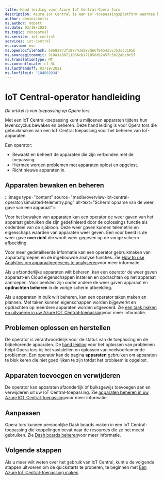 ```yaml
---
title: Hand leiding voor Azure IoT Central-Opera tors
description: Azure IoT Central is een IoT-toepassingsplatform waarmee het eenvoudiger is om IoT-oplossingen te maken. Dit artikel bevat een overzicht van de operator rol in IoT Central.
author: dominicbetts
ms.author: dobett
ms.date: 03/19/2021
ms.topic: conceptual
ms.service: iot-central
services: iot-central
ms.custom: mvc
ms.openlocfilehash: b8692973f187743e282de6f8e54a55363cc3105b
ms.sourcegitcommit: 910a1a38711966cb171050db245fc3b22abc8c5f
ms.translationtype: MT
ms.contentlocale: nl-NL
ms.lasthandoff: 03/19/2021
ms.locfileid: "104669934"
---
```

# <a name="iot-central-operator-guide"></a>IoT Central-operator handleiding

*Dit artikel is van toepassing op Opera tors.*

Met een IoT Central-toepassing kunt u miljoenen apparaten tijdens hun levenscyclus bewaken en beheren. Deze hand leiding is voor Opera tors die gebruikmaken van een IoT Central toepassing voor het beheren van IoT-apparaten.

Een operator:

- Bewaakt en beheert de apparaten die zijn verbonden met de toepassing.
- Hiermee worden problemen met apparaten oplost en opgelost.
- Richt nieuwe apparaten in.

## <a name="monitor-and-manage-devices"></a>Apparaten bewaken en beheren

:::image type="content" source="media/overview-iot-central-operator/simulated-telemetry.png" alt-text="Scherm opname van de weer gave van een apparaat":::

Voor het bewaken van apparaten kan een operator de weer gaven van het apparaat gebruiken die zijn gedefinieerd door de oplossings functie als onderdeel van de sjabloon. Deze weer gaven kunnen telemetrie en eigenschaps waarden van apparaten weer geven. Een voor beeld is de weer gave **overzicht** die wordt weer gegeven op de vorige scherm afbeelding.

Voor meer gedetailleerde informatie kan een operator gebruikmaken van apparaatgroepen en de ingebouwde analyse functies. Zie [How to use Analytics om apparaatgegevens te analyseren](howto-create-analytics.md)voor meer informatie.

Als u afzonderlijke apparaten wilt beheren, kan een operator de weer gaven apparaat-en Cloud eigenschappen instellen en opdrachten op het apparaat aanroepen. Voor beelden zijn onder andere de weer gaven apparaat en **opdrachten** **beheren** in de vorige scherm afbeelding.

Als u apparaten in bulk wilt beheren, kan een operator taken maken en plannen. Met taken kunnen eigenschappen worden bijgewerkt en opdrachten op meerdere apparaten worden uitgevoerd. Zie [een taak maken en uitvoeren in uw Azure IOT Central-toepassing](howto-run-a-job.md)voor meer informatie.

## <a name="troubleshoot-and-remediate-issues"></a>Problemen oplossen en herstellen

De operator is verantwoordelijk voor de status van de toepassing en de bijbehorende apparaten. De [hand leiding](troubleshoot-connection.md) voor het oplossen van problemen helpt Opera tors bij het vaststellen en oplossen van veelvoorkomende problemen. Een operator kan de pagina **apparaten** gebruiken om apparaten te blok keren die niet goed lijken te zijn totdat het probleem is opgelost.

## <a name="add-and-remove-devices"></a>Apparaten toevoegen en verwijderen

De operator kan apparaten afzonderlijk of bulksgewijs toevoegen aan en verwijderen uit uw IoT Central-toepassing. Zie [apparaten beheren in uw Azure IOT Central-toepassing](howto-manage-devices.md)voor meer informatie.

## <a name="personalize"></a>Aanpassen

Opera tors kunnen persoonlijke Dash boards maken in een IoT Central-toepassing die koppelingen bevat naar de resources die ze het meest gebruiken. Zie [Dash boards beheren](howto-create-personal-dashboards.md#manage-dashboards)voor meer informatie.

## <a name="next-steps"></a>Volgende stappen

Als u meer wilt weten over het gebruik van IoT Central, kunt u de volgende stappen uitvoeren om de quickstarts te proberen, te beginnen met [Een Azure IoT Central-toepassing maken](./quick-deploy-iot-central.md).
